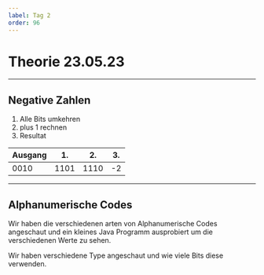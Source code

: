 ```yaml
---
label: Tag 2
order: 96
---
```


# Theorie 23.05.23

---

## Negative Zahlen

1. Alle Bits umkehren
2. plus 1 rechnen
3. Resultat

|Ausgang| 1. | 2. | 3. |
|---|---|---|---|
| 0010 | 1101| 1110 | -2| 

---------------------------

## Alphanumerische Codes

Wir haben die verschiedenen arten von Alphanumerische Codes angeschaut und ein kleines Java Programm ausprobiert um die verschiedenen Werte zu sehen.

Wir haben verschiedene Type angeschaut und wie viele Bits diese verwenden.
